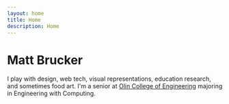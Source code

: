 ```yaml
---
layout: home
title: Home
description: Home
---
```


# Matt Brucker

I play with design, web tech, visual representations, education research, and sometimes food art. I'm a senior at [Olin College of Engineering](http://www.olin.edu/) majoring in Engineering with Computing. 

